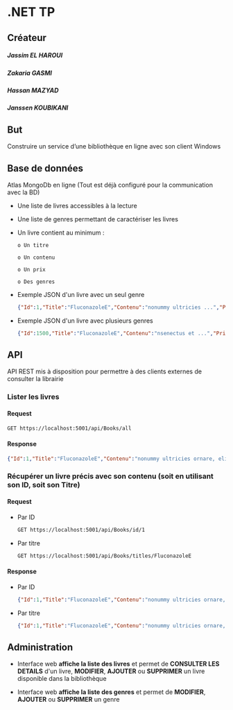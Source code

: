 # .NET TP

## Créateur

  ##### Jassim EL HAROUI 
  ##### Zakaria GASMI 
  ##### Hassan MAZYAD
  ##### Janssen KOUBIKANI

## But

Construire un service d’une bibliothèque en ligne avec son client Windows

## Base de données

Atlas MongoDb en ligne (Tout est déjà configuré pour la communication avec la BD)

  * Une liste de livres accessibles à la lecture

  * Une liste de genres permettant de caractériser les livres

  * Un livre contient au minimum :

        o Un titre

        o Un contenu

        o Un prix

        o Des genres

  * Exemple JSON d'un livre avec un seul genre

       ```json
       {"Id":1,"Title":"FluconazoleE","Contenu":"nonummy ultricies ...","Prix":19,"Genre":[{"Id":6,"Nom":"Science"}]}
       ```
        
  * Exemple JSON d'un livre avec plusieurs genres

       ```json
       {"Id":1500,"Title":"FluconazoleE","Contenu":"nsenectus et ...","Prix":19,"Genre":[{"Id":6,"Nom":"Science"},{"Id":2,"Nom":"Biographie"}]}
       ```

## API

API REST mis à disposition pour permettre à des clients externes de consulter la librairie

### Lister les livres

#### Request

```bash
GET https://localhost:5001/api/Books/all
```

#### Response

```json
{"Id":1,"Title":"FluconazoleE","Contenu":"nonummy ultricies ornare, elit elit fermentum risus, at fringilla purus mauris a nunc. In at pede. Cras vulputate velit eu sem. Pellentesque ut ipsum ac mi eleifend egestas. Sed pharetra, felis eget varius ultrices, mauris ipsum porta elit, a feugiat tellus lorem eu metus. In lorem. Donec elementum, lorem ut aliquam iaculis, lacus pede sagittis augue, eu tempor erat neque non quam. Pellentesque habitant morbi tristique senectus et netus et malesuada fames ac turpis egestas. Aliquam fringilla cursus purus. Nullam scelerisque neque sed sem egestas blandit. Nam nulla magna,","Prix":19,"Genre":[{"Id":6,"Nom":"Science"}]},{"Id":2,"Title":"Lorazepam","Contenu":"vehicula. Pellentesque tinc_idunt tempus risus. Donec egestas. Duis ac","Prix":1163,"Genre":[{"Id":5,"Nom":"M\u00E9dicale"}]}....
```

### Récupérer un livre précis avec son contenu (soit en utilisant son ID, soit son Titre)

#### Request

  * Par ID

       ```bash
       GET https://localhost:5001/api/Books/id/1
       ```

  * Par titre

       ```bash
       GET https://localhost:5001/api/Books/titles/FluconazoleE
       ```

#### Response

  * Par ID

       ```json
       {"Id":1,"Title":"FluconazoleE","Contenu":"nonummy ultricies ornare, elit elit fermentum risus, at fringilla purus mauris a nunc. In at pede. Cras vulputate velit eu sem. Pellentesque ut ipsum ac mi eleifend egestas. Sed pharetra, felis eget varius ultrices, mauris ipsum porta elit, a feugiat tellus lorem eu metus. In lorem. Donec elementum, lorem ut aliquam iaculis, lacus pede sagittis augue, eu tempor erat neque non quam. Pellentesque habitant morbi tristique senectus et netus et malesuada fames ac turpis egestas. Aliquam fringilla cursus purus. Nullam scelerisque neque sed sem egestas blandit. Nam nulla magna,","Prix":19,"Genre":[{"Id":6,"Nom":"Science"}]}
       ```

  * Par titre

       ```json
       {"Id":1,"Title":"FluconazoleE","Contenu":"nonummy ultricies ornare, elit elit fermentum risus, at fringilla purus mauris a nunc. In at pede. Cras vulputate velit eu sem. Pellentesque ut ipsum ac mi eleifend egestas. Sed pharetra, felis eget varius ultrices, mauris ipsum porta elit, a feugiat tellus lorem eu metus. In lorem. Donec elementum, lorem ut aliquam iaculis, lacus pede sagittis augue, eu tempor erat neque non quam. Pellentesque habitant morbi tristique senectus et netus et malesuada fames ac turpis egestas. Aliquam fringilla cursus purus. Nullam scelerisque neque sed sem egestas blandit. Nam nulla magna,","Prix":19,"Genre":[{"Id":6,"Nom":"Science"}]},{"Id":1000,"Title":"FluconazoleE","Contenu":"nonummy ultricies ornare, elit elit fermentum risus, at fringilla purus mauris a nunc. In at pede. Cras vulputate velit eu sem. Pellentesque ut ipsum ac mi eleifend egestas. Sed pharetra, felis eget varius ultrices, mauris ipsum porta elit, a feugiat tellus lorem eu metus. In lorem. Donec elementum, lorem ut aliquam iaculis, lacus pede sagittis augue, eu tempor erat neque non quam. Pellentesque habitant morbi tristique senectus et netus et malesuada fames ac turpis egestas. Aliquam fringilla cursus purus. Nullam scelerisque neque sed sem egestas blandit. Nam nulla magna,","Prix":19,"Genre":[{"Id":6,"Nom":"Science"}]},{"Id":1500,"Title":"FluconazoleE","Contenu":"nonummy ultricies ornare, elit elit fermentum risus, at fringilla purus mauris a nunc. In at pede. Cras vulputate velit eu sem. Pellentesque ut ipsum ac mi eleifend egestas. Sed pharetra, felis eget varius ultrices, mauris ipsum porta elit, a feugiat tellus lorem eu metus. In lorem. Donec elementum, lorem ut aliquam iaculis, lacus pede sagittis augue, eu tempor erat neque non quam. Pellentesque habitant morbi tristique senectus et netus et malesuada fames ac turpis egestas. Aliquam fringilla cursus purus. Nullam scelerisque neque sed sem egestas blandit. Nam nulla magna,","Prix":19,"Genre":[{"Id":6,"Nom":"Science"},{"Id":2,"Nom":"Biographie"}]}
       ```

## Administration

  * Interface web **affiche la liste des livres** et permet de **CONSULTER LES DETAILS** d'un livre, **MODIFIER**, **AJOUTER** ou **SUPPRIMER** un livre disponible dans la bibliothèque

  * Interface web **affiche la liste des genres** et permet de **MODIFIER**, **AJOUTER** ou **SUPPRIMER** un genre


